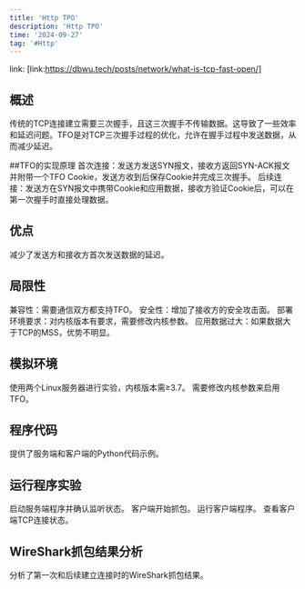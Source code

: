 ```yaml
---
title: 'Http TPO'
description: 'Http TPO'
time: '2024-09-27'
tag: '#Http'
---
```



link: [link:https://dbwu.tech/posts/network/what-is-tcp-fast-open/]

## 概述
传统的TCP连接建立需要三次握手，且这三次握手不传输数据。这导致了一些效率和延迟问题。TFO是对TCP三次握手过程的优化，允许在握手过程中发送数据，从而减少延迟。

##TFO的实现原理
首次连接：发送方发送SYN报文，接收方返回SYN-ACK报文并附带一个TFO Cookie，发送方收到后保存Cookie并完成三次握手。
后续连接：发送方在SYN报文中携带Cookie和应用数据，接收方验证Cookie后，可以在第一次握手时直接处理数据。
## 优点
减少了发送方和接收方首次发送数据的延迟。

## 局限性
兼容性：需要通信双方都支持TFO。
安全性：增加了接收方的安全攻击面。
部署环境要求：对内核版本有要求，需要修改内核参数。
应用数据过大：如果数据大于TCP的MSS，优势不明显。

## 模拟环境
使用两个Linux服务器进行实验，内核版本需≥3.7。
需要修改内核参数来启用TFO。

## 程序代码
提供了服务端和客户端的Python代码示例。

## 运行程序实验
启动服务端程序并确认监听状态。
客户端开始抓包。
运行客户端程序。
查看客户端TCP连接状态。

##  WireShark抓包结果分析
分析了第一次和后续建立连接时的WireShark抓包结果。